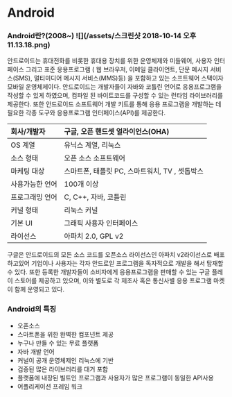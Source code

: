 # Android

### Android란?\(2008~\)                             ![](/assets/스크린샷 2018-10-14 오후 11.13.18.png)

안드로이드는 휴대전화를 비롯한 휴대용 장치를 위한 운영체제와 미들웨어, 사용자 인터페이스 그리고 표준 응용프로그램 \( 웹 브라우저, 이메일 클라이언트, 단문 메시지 서비스\(SMS\), 멀티미디어 메시지 서비스\(MMS\)등\) 을 포함하고 있는 소프트웨어 스택이자 모바일 운영체제이다. 안드로이드는 개발자들이 자바와 코틀린 언어로 응용프로그램을 작성할 수 있게 하였으며, 컴파일 된 바이트코드를 구성할 수 있는 런타임 라이브러리를 제공한다. 또한 안드로이드 소프트웨어 개발 키트를 통해 응용 프로그램을 개발하는 데 필요한 각종 도구와 응용프로그램 인터페이스\(API\)를 제공한다.

| 회사/개발자 | 구글, 오픈 핸드셋 얼라이언스\(OHA\) |
| :--- | :--- |
| OS 계열 | 유닉스 계열, 리눅스 |
| 소스 형태 | 오픈 소스 소프트웨어 |
| 마케팅 대상 | 스마트폰, 태플릿 PC, 스마트워치, TV , 셋톱박스 |
| 사용가능한 언어 | 100개 이상 |
| 프로그래밍 언어 | C, C++, 자바, 코틀린 |
| 커널 형태 | 리눅스 커널 |
| 기본 UI | 그래픽 사용자 인터페이스 |
| 라이선스 | 아파치 2.0, GPL v2 |

구글은 안드로이드의 모든 소스 코드를 오픈소스 라이선스인 아파치 v2라이선스로 배포하고있어 기업이나 사용자는 각자 안드로읻 프로그램을 독자적으로 개발을 해서 탑재할 수 있다. 또한 등록한 개발자들이 소비자에게 응용프로그램을 판매할 수 있는 구글 플레이 스토어를 제공하고 있으며, 이와 별도로 각 제조사 혹은 통신사별 응용 프로그램 마켓이 함께 운영되고 있다.

### Android의 특징

* 오픈소스
* 스마트폰을 위한 완벽한 컴포넌트 제공
* 누구나 만들 수 있는 무료 플랫폼
* 자바 개발 언어
* 커널이 공개 운영체제인 리눅스에 기반
* 검증된 많은 라이브러리를 대거 포함
* 플랫폼에 내장된 빌트인 프로그램과 사용자가 많은 프로그램이 동일한 API사용
* 어플리케이션 프레임 워크











